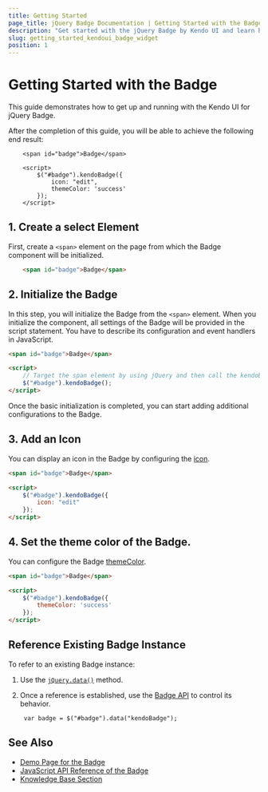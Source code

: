 ```yaml
---
title: Getting Started
page_title: jQuery Badge Documentation | Getting Started with the Badge
description: "Get started with the jQuery Badge by Kendo UI and learn how to create, initialize, and enable the component."
slug: getting_started_kendoui_badge_widget
position: 1
---
```


# Getting Started with the Badge

This guide demonstrates how to get up and running with the Kendo UI for jQuery Badge. 

After the completion of this guide, you will be able to achieve the following end result:

```dojo
    <span id="badge">Badge</span>

	<script>    
		$("#badge").kendoBadge({
			icon: "edit",
			themeColor: 'success'
		});
	</script>
```

## 1. Create a select Element

First, create a `<span>` element on the page from which the Badge component will be initialized.

```html
	<span id="badge">Badge</span>
```

## 2. Initialize the Badge 

In this step, you will initialize the Badge from the `<span>` element. When you initialize the component, all settings of the Badge will be provided in the script statement. You have to describe its configuration and event handlers in JavaScript.


```html
<span id="badge">Badge</span>

<script>
    // Target the span element by using jQuery and then call the kendoBadge() method.
    $("#badge").kendoBadge();
</script>
```


Once the basic initialization is completed, you can start adding additional configurations to the Badge. 

## 3. Add an Icon

You can display an icon in the Badge by configuring the [icon](/api/javascript/ui/badge/configuration/icon). 

```html
<span id="badge">Badge</span>

<script>    
    $("#badge").kendoBadge({
		icon: "edit"
	});
</script>
```

## 4. Set the theme color of the Badge.

You can configure the Badge [themeColor](/api/javascript/ui/badge/configuration/themecolor).

```html
<span id="badge">Badge</span>

<script>    
    $("#badge").kendoBadge({
		themeColor: 'success'		
	});
</script>
```


## Reference Existing Badge Instance

To refer to an existing Badge instance:

1. Use the [`jQuery.data()`](https://api.jquery.com/jQuery.data/) method.
1. Once a reference is established, use the [Badge API](/api/javascript/ui/badge) to control its behavior.

        var badge = $("#badge").data("kendoBadge");


## See Also 

* [Demo Page for the Badge](https://demos.telerik.com/kendo-ui/badge/index)
* [JavaScript API Reference of the Badge](/api/javascript/ui/badge)
* [Knowledge Base Section](/knowledge-base)


